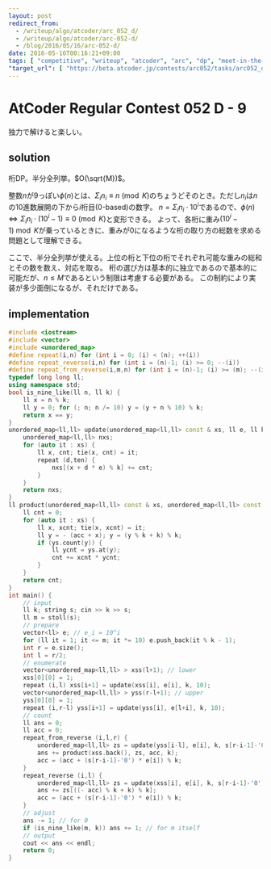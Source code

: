 ```yaml
---
layout: post
redirect_from:
  - /writeup/algo/atcoder/arc_052_d/
  - /writeup/algo/atcoder/arc-052-d/
  - /blog/2016/05/16/arc-052-d/
date: 2016-05-16T00:16:21+09:00
tags: [ "competitive", "writeup", "atcoder", "arc", "dp", "meet-in-the-middle" ]
"target_url": [ "https://beta.atcoder.jp/contests/arc052/tasks/arc052_d" ]
---
```


# AtCoder Regular Contest 052 D - 9

独力で解けると楽しい。

## solution

桁DP。半分全列挙。$O(\sqrt{M})$。

整数$n$が$9$っぽい$\phi(n)$とは、$\Sigma_i n_i \equiv n \pmod K$のちょうどそのとき。ただし$n_i$は$n$の$10$進数展開の下から$i$桁目($0$-based)の数字。
$n = \Sigma_i n_i \cdot 10^i$であるので、$\phi(n) \iff \Sigma_i n_i \cdot (10^i - 1) \equiv 0 \pmod K$と変形できる。
よって、各桁に重み$(10^i - 1) \bmod K$が乗っているときに、重みが$0$になるような桁の取り方の総数を求める問題として理解できる。

ここで、半分全列挙が使える。上位の桁と下位の桁でそれぞれ可能な重みの総和とその数を数え、対応を取る。
桁の選び方は基本的に独立であるので基本的に可能だが、$n \le M$であるという制限は考慮する必要がある。
この制約により実装が多少面倒になるが、それだけである。

## implementation

``` c++
#include <iostream>
#include <vector>
#include <unordered_map>
#define repeat(i,n) for (int i = 0; (i) < (n); ++(i))
#define repeat_reverse(i,n) for (int i = (n)-1; (i) >= 0; --(i))
#define repeat_from_reverse(i,m,n) for (int i = (n)-1; (i) >= (m); --(i))
typedef long long ll;
using namespace std;
bool is_nine_like(ll n, ll k) {
    ll x = n % k;
    ll y = 0; for (; n; n /= 10) y = (y + n % 10) % k;
    return x == y;
}
unordered_map<ll,ll> update(unordered_map<ll,ll> const & xs, ll e, ll k, int ten) {
    unordered_map<ll,ll> nxs;
    for (auto it : xs) {
        ll x, cnt; tie(x, cnt) = it;
        repeat (d,ten) {
            nxs[(x + d * e) % k] += cnt;
        }
    }
    return nxs;
}
ll product(unordered_map<ll,ll> const & xs, unordered_map<ll,ll> const & ys, ll acc, ll k) {
    ll cnt = 0;
    for (auto it : xs) {
        ll x, xcnt; tie(x, xcnt) = it;
        ll y = - (acc + x); y = (y % k + k) % k;
        if (ys.count(y)) {
            ll ycnt = ys.at(y);
            cnt += xcnt * ycnt;
        }
    }
    return cnt;
}
int main() {
    // input
    ll k; string s; cin >> k >> s;
    ll m = stoll(s);
    // prepare
    vector<ll> e; // e_i = 10^i
    for (ll it = 1; it <= m; it *= 10) e.push_back(it % k - 1);
    int r = e.size();
    int l = r/2;
    // enumerate
    vector<unordered_map<ll,ll> > xss(l+1); // lower
    xss[0][0] = 1;
    repeat (i,l) xss[i+1] = update(xss[i], e[i], k, 10);
    vector<unordered_map<ll,ll> > yss(r-l+1); // upper
    yss[0][0] = 1;
    repeat (i,r-l) yss[i+1] = update(yss[i], e[l+i], k, 10);
    // count
    ll ans = 0;
    ll acc = 0;
    repeat_from_reverse (i,l,r) {
        unordered_map<ll,ll> zs = update(yss[i-l], e[i], k, s[r-i-1]-'0');
        ans += product(xss.back(), zs, acc, k);
        acc = (acc + (s[r-i-1]-'0') * e[i]) % k;
    }
    repeat_reverse (i,l) {
        unordered_map<ll,ll> zs = update(xss[i], e[i], k, s[r-i-1]-'0');
        ans += zs[((- acc) % k + k) % k];
        acc = (acc + (s[r-i-1]-'0') * e[i]) % k;
    }
    // adjust
    ans -= 1; // for 0
    if (is_nine_like(m, k)) ans += 1; // for m itself
    // output
    cout << ans << endl;
    return 0;
}
```
